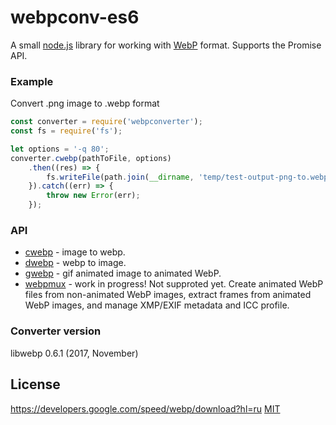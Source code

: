 # webpconv-es6
A small [node.js](http://nodejs.org) library for working with [WebP](https://developers.google.com/speed/webp/docs/using) format. Supports the Promise API.

### Example
Convert .png image to .webp format

```js
const converter = require('webpconverter');
const fs = require('fs');

let options = '-q 80';
converter.cwebp(pathToFile, options)
    .then((res) => {
        fs.writeFile(path.join(__dirname, 'temp/test-output-png-to.webp'), res, 'hex');
    }).catch((err) => {
        throw new Error(err);
    });
```

### API
  - [cwebp](https://developers.google.com/speed/webp/docs/cwebp)  - image to webp.
  - [dwebp](https://developers.google.com/speed/webp/docs/dwebp)  - webp to image.
  - [gwebp](https://developers.google.com/speed/webp/docs/gif2webp) - gif animated image to animated WebP.
  - [webpmux](https://developers.google.com/speed/webp/docs/webpmux)  - work in progress! Not supproted yet. Create animated WebP files from non-animated WebP images, extract frames from animated WebP images, and manage XMP/EXIF metadata and ICC profile.

### Converter version
   libwebp 0.6.1 (2017, November)

## License
https://developers.google.com/speed/webp/download?hl=ru
  [MIT](LICENSE)

